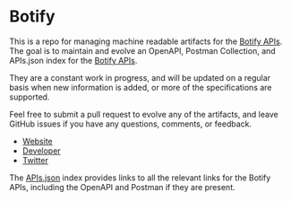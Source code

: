 # BotifyThis is a repo for managing machine readable artifacts for the [Botify APIs](http://botify.com). The goal is to maintain and evolve an OpenAPI, Postman Collection, and APIs.json index for the [Botify APIs](http://botify.com).They are a constant work in progress, and will be updated on a regular basis when new information is added, or more of the specifications are supported.Feel free to submit a pull request to evolve any of the artifacts, and leave GitHub issues if you have any questions, comments, or feedback.- [Website](http://botify.com)- [Developer](http://botify.com)- [Twitter](https://twitter.com/botify)The [APIs.json](https://github.com/api-evangelist/botify/blob/master/apis.json) index provides links to all the relevant links for the Botify APIs, including the OpenAPI and Postman if they are present.